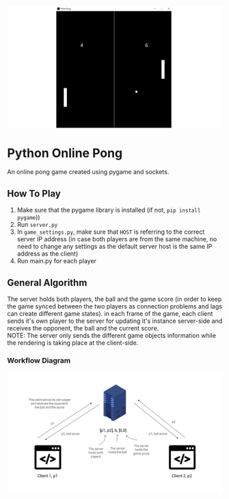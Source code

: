 ![Thumbnail](photos/thumbnail.png)

# Python Online Pong
An online pong game created using pygame and sockets.

## How To Play
1. Make sure that the pygame library is installed (if not, `pip install pygame`))
2. Run `server.py`
3. In `game_settings.py`, make sure that `HOST` is referring to the correct server IP address (in case both players are from the same machine, no need to change any settings as the default server host is the same IP address as the client)
4. Run main.py for each player

## General Algorithm
The server holds both players, the ball and the game score (in order to keep the game synced between the two players as connection problems and lags can create different game states).
in each frame of the game, each client sends it's own player to the server for updating it's instance server-side and receives the opponent, the ball and the current score.  
NOTE: The server only sends the different game objects information while the rendering is taking place at the client-side.

### Workflow Diagram
![Workflow Diagram](photos/workflow_diagram.png)
